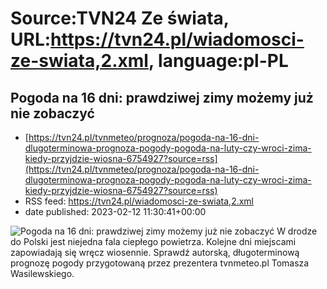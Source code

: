 # Source:TVN24 Ze świata, URL:https://tvn24.pl/wiadomosci-ze-swiata,2.xml, language:pl-PL

## Pogoda na 16 dni: prawdziwej zimy możemy już nie zobaczyć
 - [https://tvn24.pl/tvnmeteo/prognoza/pogoda-na-16-dni-dlugoterminowa-prognoza-pogody-pogoda-na-luty-czy-wroci-zima-kiedy-przyjdzie-wiosna-6754927?source=rss](https://tvn24.pl/tvnmeteo/prognoza/pogoda-na-16-dni-dlugoterminowa-prognoza-pogody-pogoda-na-luty-czy-wroci-zima-kiedy-przyjdzie-wiosna-6754927?source=rss)
 - RSS feed: https://tvn24.pl/wiadomosci-ze-swiata,2.xml
 - date published: 2023-02-12 11:30:41+00:00

<img alt="Pogoda na 16 dni: prawdziwej zimy możemy już nie zobaczyć" src="https://tvn24.pl/najnowsze/cdn-zdjecie-xhlmtf-wasyl-16-6754957/alternates/LANDSCAPE_1280" />
    W drodze do Polski jest niejedna fala ciepłego powietrza. Kolejne dni miejscami zapowiadają się wręcz wiosennie. Sprawdź autorską, długoterminową prognozę pogody przygotowaną przez prezentera tvnmeteo.pl Tomasza Wasilewskiego.

